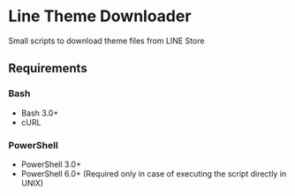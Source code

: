 # Line Theme Downloader

Small scripts to download theme files from LINE Store

## Requirements

### Bash

- Bash 3.0+
- cURL

### PowerShell

- PowerShell 3.0+
- PowerShell 6.0+ (Required only in case of executing the script directly in UNIX)
